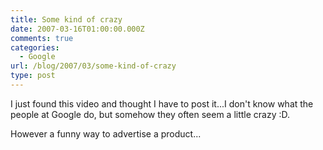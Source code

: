```yaml
---
title: Some kind of crazy
date: 2007-03-16T01:00:00.000Z
comments: true
categories:
  - Google
url: /blog/2007/03/some-kind-of-crazy
type: post
---
```


I just found this video and thought I have to post it...I don't know what the people at Google do, but somehow they often seem a little crazy :D.

However a funny way to advertise a product...

<object width="750" height="500"><param name="movie" value="http://www.youtube.com/v/uBbmiQhuAhU"></param><param name="wmode" value="transparent"></param><embed src="http://www.youtube.com/v/uBbmiQhuAhU" type="application/x-shockwave-flash" wmode="transparent" width="425" height="350"></embed></object>
